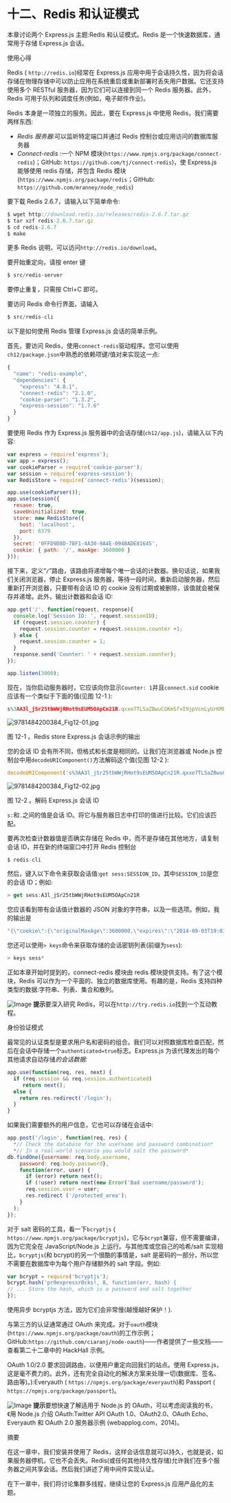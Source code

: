 # 十二、Redis 和认证模式

本章讨论两个 Express.js 主题:Redis 和认证模式。Redis 是一个快速数据库，通常用于存储 Express.js 会话。

使用心得

Redis ( `http://redis.io`)经常在 Express.js 应用中用于会话持久性，因为将会话存储在物理存储中可以防止应用在系统重启或重新部署时丢失用户数据。它还支持使用多个 RESTful 服务器，因为它们可以连接到同一个 Redis 服务器。此外，Redis 可用于队列和调度任务(例如，电子邮件作业)。

Redis 本身是一项独立的服务。因此，要在 Express.js 中使用 Redis，我们需要两样东西:

*   *Redis 服务器*:可以监听特定端口并通过 Redis 控制台或应用访问的数据库服务器
*   *Connect-redis* :一个 NPM 模块(`https://www.npmjs.org/package/connect-redis`)；GitHub: `https://github.com/tj/connect-redis`)，使 Express.js 能够使用 redis 存储，并包含 Redis 模块(`https://www.npmjs.org/package/redis`；GitHub: `https://github.com/mranney/node_redis`)

要下载 Redis 2.6.7，请输入以下简单命令:

```js
$ wget http://download.redis.io/releases/redis-2.6.7.tar.gz
$ tar xzf redis-2.6.7.tar.gz
$ cd redis-2.6.7
$ make

```

更多 Redis 说明，可以访问`http://redis.io/download`。

要开始重定向，请按 enter 键

```js
$ src/redis-server

```

要停止重复，只需按 Ctrl+C 即可。

要访问 Redis 命令行界面，请输入

```js
$ src/redis-cli

```

以下是如何使用 Redis 管理 Express.js 会话的简单示例。

首先，要访问 Redis，使用`connect-redis`驱动程序。您可以使用`ch12/package.json`中熟悉的依赖项键/值对来实现这一点:

```js
{
  "name": "redis-example",
  "dependencies": {
    "express": "4.8.1",
    "connect-redis": "2.1.0",
    "cookie-parser": "1.3.2",
    "express-session": "1.7.6"
  }
}

```

要使用 Redis 作为 Express.js 服务器中的会话存储(`ch12/app.js`)，请输入以下内容:

```js
var express = require('express');
var app = express();
var cookieParser = require('cookie-parser');
var session = require('express-session');
var RedisStore = require('connect-redis')(session);

app.use(cookieParser());
app.use(session({
  resave: true,
  saveUninitialized: true,
  store: new RedisStore({
    host: 'localhost',
    port: 6379
  }),
  secret: '0FFD9D8D-78F1-4A30-9A4E-0940ADE81645',
  cookie: { path: '/', maxAge: 3600000 }
}));

```

接下来，定义“`/`”路由，该路由将递增每个唯一会话的计数器。换句话说，如果我们关闭浏览器，停止 Express.js 服务器，等待一段时间，重新启动服务器，然后重新打开浏览器，只要带有会话 ID 的 cookie 没有过期或被删除，该值就会被保存并递增。此外，输出计数器和会话 ID:

```js
app.get('/', function(request, response){
  console.log('Session ID: ', request.sessionID);
  if (request.session.counter) {
    request.session.counter = request.session.counter +1;
  } else {
    request.session.counter = 1;
  }
  response.send('Counter: ' + request.session.counter);
});

app.listen(3000);

```

现在，当你启动服务器时，它应该向你显示`Counter: 1`并且`connect.sid` cookie 应该有一个类似于下面的值(见图 12-1 ):

```js
s%3AA3l_jSr25tbWWjRHot9sEUM5OApCn21R.qxxe7TLSaZBwuCGKmSfvI9jpVcnLyUrKMEkXxXMvAzM

```

![9781484200384_Fig12-01.jpg](img/9781484200384_Fig12-01.jpg)

图 12-1 。Redis store Express.js 会话示例的输出

您的会话 ID 会有所不同，但格式和长度是相同的。让我们在浏览器或 Node.js 控制台中用`decodeURIComponent()`方法解码这个值(见图 12-2 ):

```js
decodeURIComponent('s%3AA3l_jSr25tbWWjRHot9sEUM5OApCn21R.qxxe7TLSaZBwuCGKmSfvI9jpVcnLyUrKMEkXxXMvAzM')

```

![9781484200384_Fig12-02.jpg](img/9781484200384_Fig12-02.jpg)

图 12-2 。解码 Express.js 会话 ID

`s:`和`.`之间的值是会话 ID。将它与服务器日志中打印的值进行比较。它们应该匹配。

要再次检查计数器值是否确实存储在 Redis 中，而不是存储在其他地方，请复制会话 ID，并在新的终端窗口中打开 Redis 控制台

```js
$ redis-cli

```

然后，键入以下命令来获取会话值:`get sess:SESSION_ID`，其中`SESSION_ID`是您的会话 ID；例如:

```js
> get sess:A3l_jSr25tbWWjRHot9sEUM5OApCn21R

```

您应该看到带有会话值计数器的 JSON 对象的字符串，以及一些选项。例如，我的输出是

```js
"{\"cookie\":{\"originalMaxAge\":3600000,\"expires\":\"2014-09-03T19:03:55.007Z\",\"httpOnly\":true,\"path\":\"/\"},\"counter\":1}"

```

您还可以使用`> keys`命令来获取存储的会话密钥列表(前缀为`sess`):

```js
> keys sess*

```

正如本章开始时提到的，connect-redis 模块由 redis 模块提供支持。有了这个模块，Redis 可以作为一个平面的、独立的数据库使用。有趣的是，Redis 支持四种类型的数据:字符串、列表、集合和散列。

![Image](img/sq.jpg) **提示**要深入研究 Redis，可以在`http://try.redis.io`找到一个互动教程。

身份验证模式

最常见的认证类型是要求用户名和密码的组合。我们可以对照数据库检查匹配，然后在会话中存储一个`authenticated=true`标志。Express.js 为该代理发出的每个其他请求自动存储*的会话数据:*

```js
app.use(function(req, res, next) {
  if (req.session && req.session.authenticated)
     return next();
  else {
    return res.redirect('/login');
  }
}

```

如果我们需要额外的用户信息，它也可以存储在会话中:

```js
app.post('/login', function(req, res) {
  *// Check the database for the username and password combination*
  *// In a real-world scenario you would salt the password*
db.findOne({username: req.body.username,
    password: req.body.password},
    function(error, user) {
      if (error) return next();
      if (!user) return next(new Error('Bad username/password');
      req.session.user = user;
      res.redirect ('/protected_area');
    }
  );
});

```

对于 salt 密码的工具，看一下`bcryptjs` ( `https://www.npmjs.org/package/bcryptjs`)，它与`bcrypt`兼容，但不需要编译，因为它完全在 JavaScript/Node.js 上运行。与其他库或您自己的哈希/salt 实现相比，`bcryptjs`(和 bcrypt)的另一个很酷的事情是，salt 是密码的一部分，所以您不需要在数据库中为每个用户存储额外的 salt 字段。例如:

```js
var bcrypt = require('bcryptjs');
bcrypt.hash('pr0expressr0cks!, 8, function(err, hash) {
// ... Store the hash, which is a password and salt together
});

```

使用异步 bcryptjs 方法，因为它们会非常慢(越慢越好保护！).

与第三方的认证通常通过 OAuth 来完成。对于`oauth`模块(`https://www.npmjs.org/package/oauth`)的工作示例；GitHub:`https://github.com/ciaranj/node-oauth`)——作者提供了一些文档——查看第二十二章中的 HackHall 示例。

OAuth 1.0/2.0 要求回调路由，以便用户重定向回我们的站点。使用 Express.js，这是毫不费力的。此外，还有完全自动化的解决方案来处理一切(数据库、签名、路由等)。):Everyauth ( `https://npmjs.org/package/everyauth`)和 Passport ( `https://npmjs.org/package/passport`)。

![Image](img/sq.jpg) **提示**要想快速了解适用于 Node.js 的 OAuth，可以考虑阅读我的书，《用 Node.js 介绍 OAuth:Twitter API OAuth 1.0、OAuth2.0、OAuth Echo、Everyauth 和 OAuth 2.0 服务器示例 (webapplog.com，2014)。

摘要

在这一章中，我们安装并使用了 Redis，这样会话信息就可以持久，也就是说，如果服务器停机，它也不会丢失。Redis(或任何其他持久性存储)允许我们在多个服务器之间共享会话。然后我们讲述了用中间件实现认证。

在下一章中，我们将讨论集群多线程，继续让您的 Express.js 应用产品化的主题。